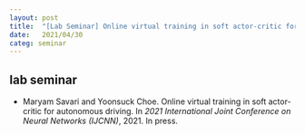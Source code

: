 ```yaml
---
layout: post
title:  "[Lab Seminar] Online virtual training in soft actor-critic for autonomous driving"
date:   2021/04/30
categ: seminar
---
```



 
 



<h2>lab seminar</h2>
<!-- BEGIN BIBLIOGRAPHY references -->
<!--
    DO NOT MODIFY THIS BIBLIOGRAPHY BY HAND!  IT IS MAINTAINED AUTOMATICALLY!
    YOUR CHANGES WILL BE LOST THE NEXT TIME IT IS UPDATED!
--> 
<!-- Generated by: /home/yschoe/nn/tex/bib2html/bib2html -d references bib2html.aux bib2html.tmp -->
<UL>

<!-- Authors: Maryam Savari and Yoonsuck Choe -->
<LI><A NAME="savari:ijcnn21">Maryam</A> Savari and
  Yoonsuck Choe.
Online virtual training in soft actor-critic for autonomous driving.
In <CITE>2021 International Joint Conference on Neural Networks (IJCNN)</CITE>,
  2021.
In press.

</LI></UL>

<!-- END BIBLIOGRAPHY references -->


 

